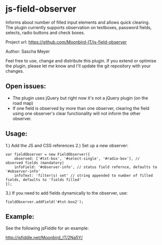 js-field-observer
=================

Informs about number of filled input elements and allows quick clearing. The plugin currently supports observation on textboxes, password fields, selects, radio buttons and check boxes.

Project url: https://github.com/Moonbird-IT/js-field-observer

Author: Sascha Meyer

Feel free to use, change and distribute this plugin. If you extend or optimise the plugin, please let me know and I'll update the git repository with your changes.

Open issues:
---------------
* The plugin uses jQuery but right now it's not a jQuery plugin (on the road map)
* If one field is observed by more than one observer, clearing the field using one observer's clear functionality will not inform the other observer.

Usage:
---------------
1.) Add the JS and CSS references
2.) Set up a new observer:

    var fieldObserver = new FieldObserver({
        observed: ['#txt-box', '#select-single', '#radio-box'], // observed fields (mandatory)
        infoField: '#observer-info', // status field refernce, defaults to '#observer-info'
        infoText: 'filter(s) set' // string appended to number of filled fields, defaults to 'fields filled'
    });
    
3.) If you need to add fields dynamically to the observer, use:
    
    fieldObserver.addField('#txt-box2');
    
Example:
---------------
See the following jsFiddle for an example:

http://jsfiddle.net/Moonbird_IT/2Na5Y/



